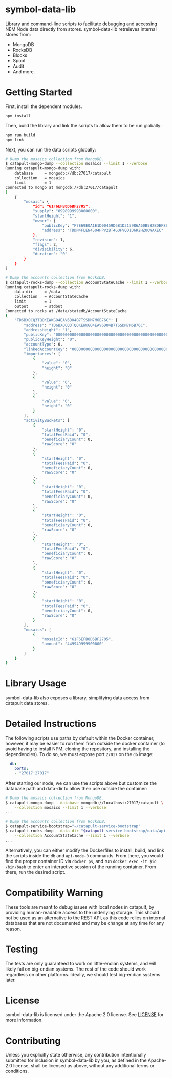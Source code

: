 symbol-data-lib
===============

Library and command-line scripts to facilitate debugging and accessing NEM Node data directly from stores. symbol-data-lib retreieves internal stores from:
- MongoDB
- RocksDB
- Blocks
- Spool
- Audit
- And more.

# Getting Started

First, install the dependent modules.

```bash
npm install
```

Then, build the library and link the scripts to allow them to be run globally:

```bash
npm run build
npm link
```

Next, you can run the data scripts globally:

```bash
# Dump the mosaics collection from MongoDB.
$ catapult-mongo-dump --collection mosaics --limit 1 --verbose
Running catapult-mongo-dump with: 
    database     = mongodb://db:27017/catapult
    collection   = mosaics
    limit        = 1
Connected to mongo at mongodb://db:27017/catapult
[
    {
        "mosaic": {
            "id": "61F6EFB8D6BF2705",
            "supply": "8998999998000000",
            "startHeight": "1",
            "owner": {
                "publicKey": "F7E69E0A1E1D00459D6B1D315986A60B582BDEF8BB51EA6498A0ECA59AB7A2B4",
                "address": "TDDN4FLEN4SO4HPV2BT4GUFVQDID6R2HZOOWAXEC"
            },
            "revision": 1,
            "flags": 2,
            "divisibility": 6,
            "duration": "0"
        }
    }
]

# Dump the accounts collection from RocksDB.
$ catapult-rocks-dump --collection AccountStateCache --limit 1 --verbose
Running catapult-rocks-dump with: 
    data-dir     = /data
    collection   = AccountStateCache
    limit        = 1
    output       = stdout
Connected to rocks at /data/statedb/AccountStateCache
{
    "TD6BXOCQ3TQOKEWKGO4EAV6DO4B7TSSDM7M6B76C": {
        "address": "TD6BXOCQ3TQOKEWKGO4EAV6DO4B7TSSDM7M6B76C",
        "addressHeight": "1",
        "publicKey": "0000000000000000000000000000000000000000000000000000000000000000",
        "publicKeyHeight": "0",
        "accountType": 0,
        "linkedAccountKey": "0000000000000000000000000000000000000000000000000000000000000000",
        "importances": [
            {
                "value": "0",
                "height": "0"
            },
            {
                "value": "0",
                "height": "0"
            },
            {
                "value": "0",
                "height": "0"
            }
        ],
        "activityBuckets": [
            {
                "startHeight": "0",
                "totalFeesPaid": "0",
                "beneficiaryCount": 0,
                "rawScore": "0"
            },
            {
                "startHeight": "0",
                "totalFeesPaid": "0",
                "beneficiaryCount": 0,
                "rawScore": "0"
            },
            {
                "startHeight": "0",
                "totalFeesPaid": "0",
                "beneficiaryCount": 0,
                "rawScore": "0"
            },
            {
                "startHeight": "0",
                "totalFeesPaid": "0",
                "beneficiaryCount": 0,
                "rawScore": "0"
            },
            {
                "startHeight": "0",
                "totalFeesPaid": "0",
                "beneficiaryCount": 0,
                "rawScore": "0"
            },
            {
                "startHeight": "0",
                "totalFeesPaid": "0",
                "beneficiaryCount": 0,
                "rawScore": "0"
            },
            {
                "startHeight": "0",
                "totalFeesPaid": "0",
                "beneficiaryCount": 0,
                "rawScore": "0"
            }
        ],
        "mosaics": [
            {
                "mosaicId": "61F6EFB8D6BF2705",
                "amount": "449949999900000"
            }
        ]
    }
}
```

# Library Usage

symbol-data-lib also exposes a library, simplifying data access from catapult data stores.

# Detailed Instructions

The following scripts use paths by default within the Docker container, however, it may be easier to run them from outside the docker container (to avoid having to install NPM, cloning the repository, and installing the dependencies). To do so, we must expose port `27017` on the `db` image:

```yaml
  db:
    ports:
    - "27017:27017"
```

After starting our node, we can use the scripts above but customize the database path and data-dir to allow their use outside the container:

```bash
# Dump the mosaics collection from MongoDB.
$ catapult-mongo-dump --database mongodb://localhost:27017/catapult \
    --collection mosaics --limit 1 --verbose
...

# Dump the accounts collection from RocksDB.
$ catapult-service-bootstrap="~/catapult-service-bootstrap"
$ catapult-rocks-dump --data-dir "$catapult-service-bootstrap/data/api-node-0"  \
    --collection AccountStateCache --limit 1 --verbose
...
```

Alternatively, you can either modify the Dockerfiles to install, build, and link the scripts inside the `db` and `api-node-0` commands. From there, you would find the proper container ID via `docker ps`, and run `docker exec -it $id /bin/bash` to enter an interactive session of the running container. From there, run the desired script.

# Compatibility Warning

These tools are meant to debug issues with local nodes in catapult, by providing human-readable access to the underlying storage. This should not be used as an alternative to the REST API, as this code relies on internal databases that are not documented and may be change at any time for any reason.

# Testing

The tests are only guaranteed to work on little-endian systems, and will likely fail on big-endian systems. The rest of the code should work regardless on other platforms. Ideally, we should test big-endian systems later.

# License

symbol-data-lib is licensed under the Apache 2.0 license. See [LICENSE](/LICENSE) for more information.

# Contributing

Unless you explicitly state otherwise, any contribution intentionally submitted for inclusion in symbol-data-lib by you, as defined in the Apache-2.0 license, shall be licensed as above, without any additional terms or conditions.
